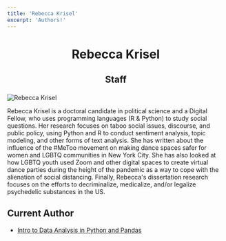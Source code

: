 ```yaml
---
title: 'Rebecca Krisel'
excerpt: 'Authors!'
---
```


# <p style="text-align: center;"> Rebecca Krisel </p>

## <p style="text-align: center;"> Staff </p>

![Rebecca Krisel](/images/authors/param-ajmera.jpg)

Rebecca Krisel is a doctoral candidate in political science and a Digital Fellow, who uses programming languages (R & Python) to study social questions. Her research focuses on taboo social issues, discourse, and public policy, using Python and R to conduct sentiment analysis, topic modeling, and other forms of text analysis. She has written about the influence of the #MeToo movement on making dance spaces safer for women and LGBTQ communities in New York City. She has also looked at how LGBTQ youth used Zoom and other digital spaces to create virtual dance parties during the height of the pandemic as a way to cope with the alienation of social distancing. Finally, Rebecca's dissertation research focuses on the efforts to decriminalize, medicalize, and/or legalize psychedelic substances in the US.

## Current Author

- [Intro to Data Analysis in Python and Pandas](/workshops/pandas.md)


